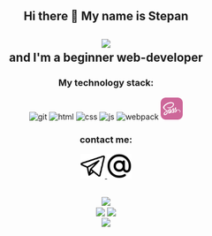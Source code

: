 <h2 align="center">Hi there 👋 My name is Stepan
<br>
<br>
<img src="https://media.giphy.com/media/WTjXuYA2y4o3UZly3W/giphy.gif" width="300">
<br>
and I'm a beginner web-developer
<br>
</h2>

<h3 align="center">My technology stack:</h3>
<p align="center">
<img src="https://camo.githubusercontent.com/fbfcb9e3dc648adc93bef37c718db16c52f617ad055a26de6dc3c21865c3321d/68747470733a2f2f7777772e766563746f726c6f676f2e7a6f6e652f6c6f676f732f6769742d73636d2f6769742d73636d2d69636f6e2e737667" alt="git" width="40" height="40"/>
<img src="https://www.vectorlogo.zone/logos/w3_html5/w3_html5-icon.svg" alt="html" width="40" height="40"/>
<img src="https://www.vectorlogo.zone/logos/w3_css/w3_css-icon.svg" alt="css" width="40" height="40"/>
<img src="https://upload.vectorlogo.zone/logos/javascript/images/239ec8a4-163e-4792-83b6-3f6d96911757.svg" alt="js" width="40" height="40"/>
<img src="https://www.vectorlogo.zone/logos/js_webpack/js_webpack-icon.svg" alt="webpack" width="40" height="40"/>
<img src="https://raw.githubusercontent.com/tandpfun/skill-icons/a50fa57465e82a1147fa512fb3d64cc5902df578/icons/Sass.svg" title="SASS"**alt="SASS" width="40" height="40"/>
</p>

<div align="center">
<h3 >contact me:</h3>
    <a href="https://t.me/burlackoff" target="_blank">
        <img src="./images/telegram.png" width="44">
    </a>
    <a href="mailto: burlackoff@gmail.com" target="_blank">
        <img src="./images/arroba.png" width="44">
    </a>
</div>
</p>
<br>
<div align="center">
    <img width="60%" src="https://github-readme-stats.vercel.app/api?username=burlackoff&show_icons=true&theme=tokyonight">
</div>
<div align="center">
    <img width="35%" src="http://github-profile-summary-cards.vercel.app/api/cards/repos-per-language?username=burlackoff&theme=tokyonight">
    <img width="35%" src="http://github-profile-summary-cards.vercel.app/api/cards/stats?username=burlackoff&theme=tokyonight">
</div>
<div align="center">
    <img width="80%" src="http://github-profile-summary-cards.vercel.app/api/cards/profile-details?username=burlackoff&theme=tokyonight">
</div>
